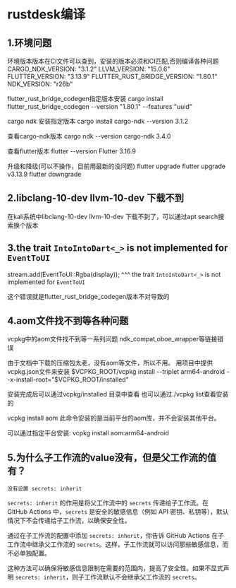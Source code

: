 # rustdesk编译

## 1.环境问题

环境版本版本在CI文件可以查到，安装的版本必须和CI匹配,否则编译各种问题
  CARGO_NDK_VERSION: "3.1.2"
  LLVM_VERSION: "15.0.6"
  FLUTTER_VERSION: "3.13.9"
  FLUTTER_RUST_BRIDGE_VERSION: "1.80.1"
  NDK_VERSION: "r26b"


flutter_rust_bridge_codegen指定版本安装
cargo install flutter_rust_bridge_codegen --version "1.80.1" --features "uuid"

cargo ndk 安装指定版本
cargo install cargo-ndk --version 3.1.2

查看cargo-ndk版本
cargo ndk --version
cargo-ndk 3.4.0

查看flutter版本
flutter --version
Flutter 3.16.9 

升级和降级(可以不操作，目前用最新的没问题)
flutter upgrade
flutter upgrade v3.13.9
flutter downgrade



## 2.libclang-10-dev llvm-10-dev 下载不到

在kali系统中libclang-10-dev llvm-10-dev 下载不到了，可以通过apt search搜索换个版本



## 3.the trait `IntoIntoDart<_>` is not implemented for `EventToUI`

stream.add(EventToUI::Rgba(display));
       ^^^ the trait `IntoIntoDart<_>` is not implemented for `EventToUI`
	   
这个错误就是flutter_rust_bridge_codegen版本不对导致的

 

## 4.aom文件找不到等各种问题

vcpkg中的aom文件找不到等一系列问题
ndk_compat,oboe_wrapper等链接错误

由于文档中下载的压缩包太老，没有aom等文件，所以不用。
用项目中提供vcpkg.json文件来安装
$VCPKG_ROOT/vcpkg install --triplet arm64-android --x-install-root="$VCPKG_ROOT/installed"

安装完成后可以通过vcpkg/installed 目录中查看
也可以通过./vcpkg list查看安装的



vcpkg install aom 此命令安装的是当前平台的aom库，并不会安装其他平台。

可以通过指定平台安装: vcpkg install aom:arm64-android 



## 5.为什么子工作流的value没有，但是父工作流的值有？

```
没有设置 secrets: inherit
```

`secrets: inherit` 的作用是将父工作流中的 `secrets` 传递给子工作流。在 GitHub Actions 中，`secrets` 是安全的敏感信息（例如 API 密钥、私钥等），默认情况下不会传递给子工作流，以确保安全性。

通过在子工作流的配置中添加 `secrets: inherit`，你告诉 GitHub Actions 在子工作流中继承父工作流的 `secrets`。这样，子工作流就可以访问那些敏感信息，而不必单独配置。

这种方法可以确保将敏感信息限制在需要的范围内，提高了安全性。如果不显式声明 `secrets: inherit`，则子工作流默认不会继承父工作流的 `secrets`。
